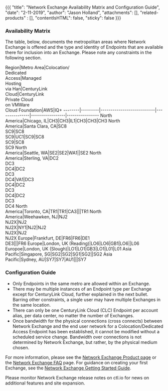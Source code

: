 {{{
  "title": "Network Exchange Availability Matrix and Configuration Guide",
  "date": "2-11-2019",
  "author": "Jason Holland",
  "attachments": [],
  "related-products" : [],
  "contentIsHTML": false,
  "sticky": false
}}}

### Availability Matrix

The table, below, documents the metropolitan areas where Network Exchange is offered and the type and identity of Endpoints that are available there for inclusion into an Exchange. Please note any constraints in the following section.

Region|Metro Area|Colocation/<br>Dedicated<br>Access|Managed<br>Hosting<br>via Han|CenturyLink<br>Cloud|CenturyLink<br>Private Cloud<br>on VMWare<br>Cloud Foundation|AWS|IQ+
--------|---------|---------------------------|---------------|-----------------|----------------
North<br>America|Chicago, IL|CH3|CH3|IL1|CH3|CH3|CH3
North<br>America|Santa Clara, CA|SC8<br>SC9|SC8<br>SC9|UC1|SC9|SC8<br>SC9|SC8<br>SC9
North<br>America|Seattle, WA|SE2|SE2|WA1||SE2
North<br>America|Sterling, VA|DC2<br>DC3<br>DC4|DC2<br>DC3<br>DC4|VA1|DC3<br>DC4|DC2<br>DC3<br>DC4|DC2<br>DC3<br>DC4
North<br>America|Toronto, CA|TR1|TR1|CA3|||TR1
North<br>America|Weehawken, NJ|NJ2<br>NJ2X|NJ2<br>NJ2X|NY1|NJ2|NJ2<br>NJ2X|NJ2<br>NJ2X
Europe|Frankfurt, DE|FR6|FR6|DE1<br>DE3|||FR6
Europe|London, UK (Reading)|LO6|LO6|GB1|LO6||L06
Europoe|London, UK (Slough)|LO1|LO1|GB3|LO1|L01|L01
Asia<br>Pacific|Singapore, SG|SG2|SG2|SG1|SG2||SG2
Asia<br>Pacific|Sydney, AU|SY7|SY7|AU1|||SY7

### Configuration Guide

* Only Endpoints in the same metro are allowed within an Exchange.
* There may be multiple instances of an Endpoint type per Exchange except for CenturyLink Cloud, further explained in the next bullet. Barring other constraints, a single user may have multiple Exchanges in the same location.
* There can only be one CenturyLink Cloud (CLC) Endpoint per account alias, per data center, no matter the number of Exchanges.
* Once bandwidth for the physical connections (cross connects) between Network Exchange and the end user network for a Colocation/Dedicated Access Endpoint has been established, it cannot be modified without a scheduled service change. Bandwidth over connections is not determined by Network Exchange, but rather, by the physical medium chosen.

For more information, please see the [Network Exchange Product page](https://www.ctl.io/network-exchange/) or the [Network Exchange FAQ](../Network/network-exchange-faqs.md) page. For guidance on creating your first Exchange, see the [Network Exchange Getting Started Guide](../Network/network-exchange-getting-started-guide.md).

Please monitor Network Exchange release notes on ctl.io for news on additional features and site expansion. 
